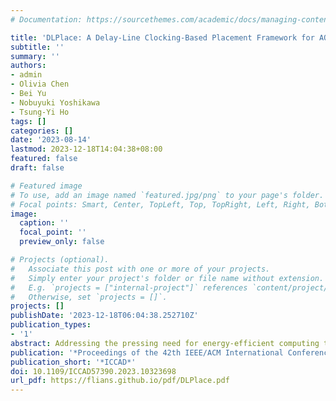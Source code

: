```yaml
---
# Documentation: https://sourcethemes.com/academic/docs/managing-content/

title: 'DLPlace: A Delay-Line Clocking-Based Placement Framework for AQFP Circuits'
subtitle: ''
summary: ''
authors:
- admin
- Olivia Chen
- Bei Yu
- Nobuyuki Yoshikawa
- Tsung-Yi Ho
tags: []
categories: []
date: '2023-08-14'
lastmod: 2023-12-18T14:04:38+08:00
featured: false
draft: false

# Featured image
# To use, add an image named `featured.jpg/png` to your page's folder.
# Focal points: Smart, Center, TopLeft, Top, TopRight, Left, Right, BottomLeft, Bottom, BottomRight.
image:
  caption: ''
  focal_point: ''
  preview_only: false

# Projects (optional).
#   Associate this post with one or more of your projects.
#   Simply enter your project's folder or file name without extension.
#   E.g. `projects = ["internal-project"]` references `content/project/deep-learning/index.md`.
#   Otherwise, set `projects = []`.
projects: []
publishDate: '2023-12-18T06:04:38.252710Z'
publication_types:
- '1'
abstract: Addressing the pressing need for energy-efficient computing technologies, innovations such as Josephson junctions-based superconducting logic circuits, particularly the Adiabatic Quantum-Flux-Parametron (AQFP) logic, have sparked increased research interest. AQFP logic, boasting superior energy efficiency, faces unique design challenges. The current 4-phase clocking scheme results in considerable circuit latency, a problem further amplified with larger logic depth in the circuit. A novel delay-line clocking scheme proposes increasing the number of clock phases, which could significantly improve circuit latency but also risks more severe timing violations. To address this issue, this paper proposes DLPlace, the first placement framework tailored for the delay-line clocking scheme, aiming to boost the performance of AQFP circuits. DLPlace formulates timing-aware global placement as a Lagrangian problem, targeting minimizing the circuit latency, to determine the positions of all gates and the delays of delay lines by the subgradient method. A timing-aware detailed placement approach is then proposed, where DLPlace introduces a row-wise gate order rearrangement method to reduce wirelength and timing violations in AQFP circuits. Furthermore, a dynamic programming approach is employed to achieve wirelength and timing legalization, thereby addressing the unique requirements of AQFP logic. The effectiveness of DLPlace is validated through AQFP benchmark experiments, demonstrating a significant reduction in both hardware footprint and circuit latency compared to the baselines. This new framework paves the way for the further optimization of AQFP circuit performance, offering a promising solution to the physical design challenges in superconductive electronics-based computing.
publication: '*Proceedings of the 42th IEEE/ACM International Conference on Computer-Aided Design*'
publication_short: '*ICCAD*'
doi: 10.1109/ICCAD57390.2023.10323698
url_pdf: https://flians.github.io/pdf/DLPlace.pdf
---
```

